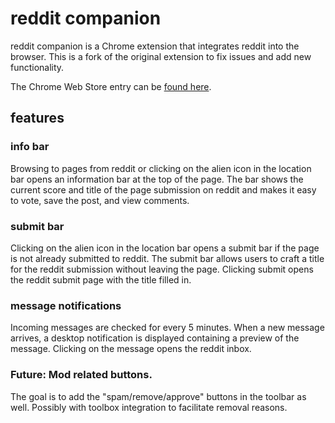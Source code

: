 # reddit companion

reddit companion is a Chrome extension that integrates reddit into the browser. 
This is a fork of the original extension to fix issues and add new functionality.

The Chrome Web Store entry can be [found here](https://chrome.google.com/webstore/detail/hjndgefhmfcgpoocjcgoemphhdkbhipm).

## features

### info bar

Browsing to pages from reddit or clicking on the alien icon in the location bar
opens an information bar at the top of the page. The bar shows the current score
and title of the page submission on reddit and makes it easy to vote, save the 
post, and view comments.

### submit bar

Clicking on the alien icon in the location bar opens a submit bar if the page 
is not already submitted to reddit. The submit bar allows users to craft a title
for the reddit submission without leaving the page. Clicking submit opens the 
reddit submit page with the title filled in.

### message notifications

Incoming messages are checked for every 5 minutes. When a new message arrives, 
a desktop notification is displayed containing a preview of the message. 
Clicking on the message opens the reddit inbox.

### Future: Mod related buttons.

The goal is to add the "spam/remove/approve" buttons in the toolbar as well. Possibly with toolbox integration to facilitate removal reasons. 

